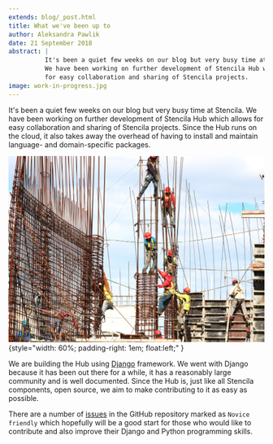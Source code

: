 ```yaml
---
extends: blog/_post.html
title: What we've been up to
author: Aleksandra Pawlik
date: 21 September 2018
abstract: |
          It's been a quiet few weeks on our blog but very busy time at Stencila.
          We have been working on further development of Stencila Hub which allows
          for easy collaboration and sharing of Stencila projects.
image: work-in-progress.jpg
---
```


It's been a quiet few weeks on our blog but very busy time at Stencila. We have been working on further development of Stencila Hub which allows for easy collaboration and sharing of Stencila projects. Since the Hub runs on the cloud, it also takes away the overhead of having to install and maintain language- and domain-specific packages.

![Work in progress](work-in-progress.jpg){style="width: 60%; padding-right: 1em; float:left;" }

We are building the Hub using [Django](https://www.djangoproject.com/) framework. We went with Django because it has been out there for a while, it has a reasonably large community and is well documented. Since the Hub is, just like all Stencila components, open source, we aim to make contributing to it as easy as possible.

There are a number of [issues](https://github.com/stencila/hub/issues) in the GitHub repository marked as `Novice friendly` which hopefully will be a good start for those who would like to contribute and also improve their Django and Python programming skills.
